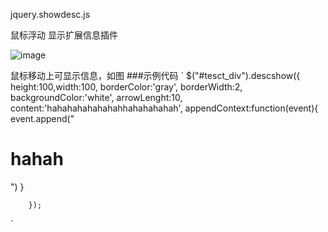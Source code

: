 jquery.showdesc.js

鼠标浮动 显示扩展信息插件

![image](https://github.com/zhiwenxue/jquery.showdesc.js/blob/master/screenshots/image1.png)

鼠标移动上可显示信息，如图
###示例代码
`
$("#tesct_div").descshow({
			height:100,width:100, 
			borderColor:'gray',
			borderWidth:2,
			backgroundColor:'white',
			arrowLenght:10,
			content:'hahahahahahahahhahahahahah',
			appendContext:function(event){
				event.append("<h1>hahah</h1>")
			}

		});
`